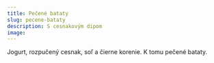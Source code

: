 ```yaml
---
title: Pečené bataty
slug: pecene-bataty
description: S cesnakovým dipom
image:
---
```


Jogurt, rozpučený cesnak, soľ a čierne korenie. K tomu pečené bataty.
